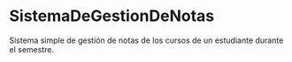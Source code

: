 # SistemaDeGestionDeNotas
Sistema simple de gestión de notas de los cursos de un estudiante durante el semestre.
